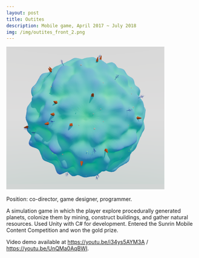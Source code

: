 ```yaml
---
layout: post
title: Outites
description: Mobile game, April 2017 ~ July 2018
img: /img/outites_front_2.png
---
```


![outites_front_2](/img/outites_front_2.png)

Position: co-director, game designer, programmer.


A simulation game in which the player explore procedurally generated planets, colonize them by mining, construct buildings, and gather natural resources. Used Unity with C# for development. Entered the Sunrin Mobile Content Competition and won the gold prize.


Video demo available at https://youtu.be/i34ys5AYM3A / https://youtu.be/UnQMa0AqBWI.
